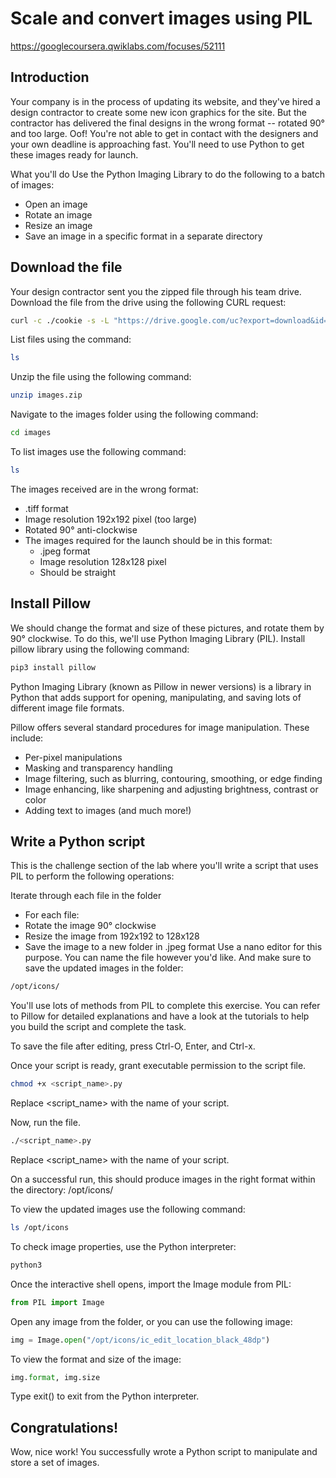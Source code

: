 # Scale and convert images using PIL
https://googlecoursera.qwiklabs.com/focuses/52111

## Introduction
Your company is in the process of updating its website, and they've hired a design contractor to create some new icon graphics for the site. But the contractor has delivered the final designs in the wrong format -- rotated 90° and too large. Oof! You're not able to get in contact with the designers and your own deadline is approaching fast. You'll need to use Python to get these images ready for launch.

What you'll do
Use the Python Imaging Library to do the following to a batch of images:

* Open an image
* Rotate an image
* Resize an image
* Save an image in a specific format in a separate directory

## Download the file
Your design contractor sent you the zipped file through his team drive. Download the file from the drive using the following CURL request:
```bash
curl -c ./cookie -s -L "https://drive.google.com/uc?export=download&id=$11hg55-dKdHN63yJP20dMLAgPJ5oiTOHF" > /dev/null | curl -Lb ./cookie "https://drive.google.com/uc?export=download&confirm=`awk '/download/ {print $NF}' ./cookie`&id=11hg55-dKdHN63yJP20dMLAgPJ5oiTOHF" -o images.zip && sudo rm -rf cookie
```
List files using the command:
```bash
ls
```
Unzip the file using the following command:
```bash
unzip images.zip
```
Navigate to the images folder using the following command:
```bash
cd images
```
To list images use the following command:
```bash
ls
```
The images received are in the wrong format:

* .tiff format
* Image resolution 192x192 pixel (too large)
* Rotated 90° anti-clockwise
* The images required for the launch should be in this format: 
  * .jpeg format
  * Image resolution 128x128 pixel
  * Should be straight

## Install Pillow
We should change the format and size of these pictures, and rotate them by 90° clockwise. To do this, we'll use Python Imaging Library (PIL). Install pillow library using the following command:
```python
pip3 install pillow
```
Python Imaging Library (known as Pillow in newer versions) is a library in Python that adds support for opening, manipulating, and saving lots of different image file formats.

Pillow offers several standard procedures for image manipulation. These include:

* Per-pixel manipulations
* Masking and transparency handling
* Image filtering, such as blurring, contouring, smoothing, or edge finding
* Image enhancing, like sharpening and adjusting brightness, contrast or color
* Adding text to images (and much more!)

## Write a Python script
This is the challenge section of the lab where you'll write a script that uses PIL to perform the following operations:

Iterate through each file in the folder
* For each file:
* Rotate the image 90° clockwise
* Resize the image from 192x192 to 128x128
* Save the image to a new folder in .jpeg format
Use a nano editor for this purpose. You can name the file however you'd like. And make sure to save the updated images in the folder: 
```bash
/opt/icons/
```
You'll use lots of methods from PIL to complete this exercise. You can refer to Pillow for detailed explanations and have a look at the tutorials to help you build the script and complete the task.

To save the file after editing, press Ctrl-O, Enter, and Ctrl-x.

Once your script is ready, grant executable permission to the script file.
```bash
chmod +x <script_name>.py
```
Replace <script_name> with the name of your script.

Now, run the file.
```bash
./<script_name>.py
```
Replace <script_name> with the name of your script.

On a successful run, this should produce images in the right format within the directory: /opt/icons/

To view the updated images use the following command:
```bash
ls /opt/icons
```
To check image properties, use the Python interpreter:
```bash
python3
```
Once the interactive shell opens, import the Image module from PIL:
```python
from PIL import Image
```
Open any image from the folder, or you can use the following image:
```python
img = Image.open("/opt/icons/ic_edit_location_black_48dp")
```
To view the format and size of the image:
```python
img.format, img.size
```
Type exit() to exit from the Python interpreter.

## Congratulations!
Wow, nice work! You successfully wrote a Python script to manipulate and store a set of images.

